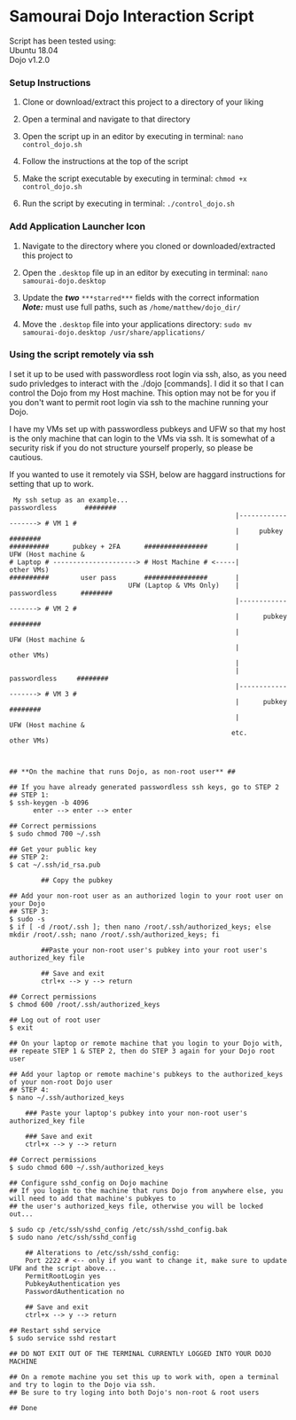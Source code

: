 Samourai Dojo Interaction Script
================================

Script has been tested using:  
  Ubuntu 18.04  
  Dojo v1.2.0  

### Setup Instructions

1) Clone or download/extract this project to a directory of your liking  

2) Open a terminal and navigate to that directory  

3) Open the script up in an editor by executing in terminal:  `nano control_dojo.sh`  

4) Follow the instructions at the top of the script

4) Make the script executable by executing in terminal: `chmod +x control_dojo.sh`  

5) Run the script by executing in terminal: `./control_dojo.sh`  

### Add Application Launcher Icon

1) Navigate to the directory where you cloned or downloaded/extracted this project to

2) Open the `.desktop` file up in an editor by executing in terminal: `nano samourai-dojo.desktop`  

3) Update the ***two*** `***starred***` fields with the correct information  
	***Note:*** must use full paths, such as `/home/matthew/dojo_dir/`  

4) Move the `.desktop` file into your applications directory: `sudo mv samourai-dojo.desktop /usr/share/applications/`

### Using the script remotely via ssh

I set it up to be used with passwordless root login via ssh, also, as you need sudo privledges to
interact with the ./dojo [commands]. I did it so that I can control the Dojo from my Host machine.
This option may not be for you if you don't want to permit root login via ssh to the machine running
your Dojo.

I have my VMs set up with passwordless pubkeys and UFW so that my host is the only machine that can
login to the VMs via ssh. It is somewhat of a security risk if you do not structure yourself properly,
so please be cautious.

If you wanted to use it remotely via SSH, below are haggard instructions for setting that up to work.


```
 My ssh setup as an example...                               passwordless       ########
                                                         |-------------------> # VM 1 #
                                                         |     pubkey          ########
##########      pubkey + 2FA      ################       |                  UFW (Host machine &
# Laptop # ---------------------> # Host Machine # <-----|			other VMs)
##########        user pass       ################       |
                              UFW (Laptop & VMs Only)    |   passwordless      ########
                                                         |-------------------> # VM 2 #
                                                         |      pubkey         ########
                                                         |                  UFW (Host machine &
                                                         | 			other VMs)
                                                         | 
                                                         |    passwordless     ########
                                                         |-------------------> # VM 3 #   
                                                         |      pubkey         ########
                                                         |                  UFW (Host machine &
                                                        etc.			other VMs)



## **On the machine that runs Dojo, as non-root user** ##

## If you have already generated passwordless ssh keys, go to STEP 2
## STEP 1:
$ ssh-keygen -b 4096
      enter --> enter --> enter
      
## Correct permissions
$ sudo chmod 700 ~/.ssh

## Get your public key
## STEP 2:
$ cat ~/.ssh/id_rsa.pub

		## Copy the pubkey

## Add your non-root user as an authorized login to your root user on your Dojo
## STEP 3:
$ sudo -s
$ if [ -d /root/.ssh ]; then nano /root/.ssh/authorized_keys; else mkdir /root/.ssh; nano /root/.ssh/authorized_keys; fi

		##Paste your non-root user's pubkey into your root user's authorized_key file

		## Save and exit
		ctrl+x --> y --> return

## Correct permissions
$ chmod 600 /root/.ssh/authorized_keys

## Log out of root user
$ exit

## On your laptop or remote machine that you login to your Dojo with,
## repeate STEP 1 & STEP 2, then do STEP 3 again for your Dojo root user

## Add your laptop or remote machine's pubkeys to the authorized_keys of your non-root Dojo user
## STEP 4:
$ nano ~/.ssh/authorized_keys

	### Paste your laptop's pubkey into your non-root user's authorized_key file

	### Save and exit
	ctrl+x --> y --> return

## Correct permissions
$ sudo chmod 600 ~/.ssh/authorized_keys

## Configure sshd_config on Dojo machine
## If you login to the machine that runs Dojo from anywhere else, you will need to add that machine's pubkyes to
## the user's authorized_keys file, otherwise you will be locked out...

$ sudo cp /etc/ssh/sshd_config /etc/ssh/sshd_config.bak
$ sudo nano /etc/ssh/sshd_config

	## Alterations to /etc/ssh/sshd_config:
	Port 2222 # <-- only if you want to change it, make sure to update UFW and the script above...
	PermitRootLogin yes
	PubkeyAuthentication yes
	PasswordAuthentication no
				
	## Save and exit
	ctrl+x --> y --> return

## Restart sshd service
$ sudo service sshd restart

## DO NOT EXIT OUT OF THE TERMINAL CURRENTLY LOGGED INTO YOUR DOJO MACHINE

## On a remote machine you set this up to work with, open a terminal and try to login to the Dojo via ssh.
## Be sure to try loging into both Dojo's non-root & root users

## Done
```
